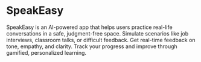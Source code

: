 # SpeakEasy
SpeakEasy is an AI-powered app that helps users practice real-life conversations in a safe, judgment-free space. Simulate scenarios like job interviews, classroom talks, or difficult feedback. Get real-time feedback on tone, empathy, and clarity. Track your progress and improve through gamified, personalized learning.
